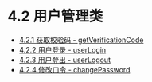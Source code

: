 # 4.2     用户管理类

* [4.2.1    获取校验码 - getVerificationCode](HTTP/user/getVerificationCode.md)
* [4.2.2    用户登录 - userLogin](HTTP/user/userLogin.md)
* [4.2.3    用户登出 - userLogout](HTTP/user/userLogout.md)
* [4.2.4    修改口令 - changePassword](HTTP/user/changePassword.md)